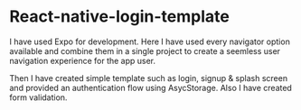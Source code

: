 # React-native-login-template

I have used Expo for development. Here I have used every navigator option available and combine them in a single project to create a seemless user navigation experience for the app user.

Then I have created simple template such as login, signup & splash screen and provided an authentication flow using AsycStorage. 
Also I have created form validation.
